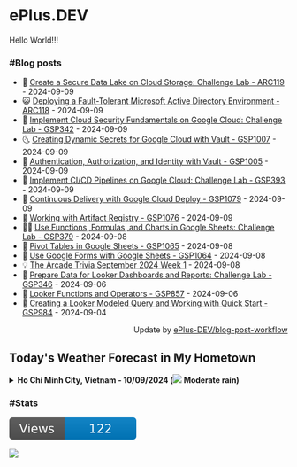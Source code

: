 # ePlus.DEV

Hello World!!!

### #Blog posts

- 🧰 [Create a Secure Data Lake on Cloud Storage: Challenge Lab - ARC119](https://eplus.dev/create-a-secure-data-lake-on-cloud-storage-challenge-lab-arc119) - 2024-09-09 
- 😺 [Deploying a Fault-Tolerant Microsoft Active Directory Environment - ARC118](https://eplus.dev/deploying-a-fault-tolerant-microsoft-active-directory-environment-arc118) - 2024-09-09 
- 🗽 [Implement Cloud Security Fundamentals on Google Cloud: Challenge Lab - GSP342](https://eplus.dev/implement-cloud-security-fundamentals-on-google-cloud-challenge-lab-gsp342-1) - 2024-09-09 
- 🌜 [Creating Dynamic Secrets for Google Cloud with Vault - GSP1007](https://eplus.dev/creating-dynamic-secrets-for-google-cloud-with-vault-gsp1007) - 2024-09-09 
- 📝 [Authentication, Authorization, and Identity with Vault - GSP1005](https://eplus.dev/authentication-authorization-and-identity-with-vault-gsp1005) - 2024-09-09 
- 🚀 [Implement CI/CD Pipelines on Google Cloud: Challenge Lab - GSP393](https://eplus.dev/implement-cicd-pipelines-on-google-cloud-challenge-lab-gsp393) - 2024-09-09 
- 💼 [Continuous Delivery with Google Cloud Deploy - GSP1079](https://eplus.dev/continuous-delivery-with-google-cloud-deploy-gsp1079) - 2024-09-09 
- 🦣 [Working with Artifact Registry - GSP1076](https://eplus.dev/working-with-artifact-registry-gsp1076) - 2024-09-09 
- 👨‍🏫 [Use Functions, Formulas, and Charts in Google Sheets: Challenge Lab - GSP379](https://eplus.dev/use-functions-formulas-and-charts-in-google-sheets-challenge-lab-gsp379) - 2024-09-08 
- 🔭 [Pivot Tables in Google Sheets - GSP1065](https://eplus.dev/pivot-tables-in-google-sheets-gsp1065) - 2024-09-08 
- 🤡 [Use Google Forms with Google Sheets - GSP1064](https://eplus.dev/use-google-forms-with-google-sheets-gsp1064) - 2024-09-08 
- 💡 [The Arcade Trivia September 2024 Week 1](https://eplus.dev/the-arcade-trivia-september-2024-week-1) - 2024-09-08 
- 🦣 [Prepare Data for Looker Dashboards and Reports: Challenge Lab - GSP346](https://eplus.dev/prepare-data-for-looker-dashboards-and-reports-challenge-lab-gsp346) - 2024-09-06 
- 💪 [Looker Functions and Operators - GSP857](https://eplus.dev/looker-functions-and-operators-gsp857) - 2024-09-06 
- 🤡 [Creating a Looker Modeled Query and Working with Quick Start - GSP984](https://eplus.dev/creating-a-looker-modeled-query-and-working-with-quick-start-gsp984) - 2024-09-04 


<div align="right">
    Update by <a target="_blank" href="https://github.com/ePlus-DEV/blog-post-workflow">ePlus-DEV/blog-post-workflow</a>
</div>


## Today's Weather Forecast in My Hometown



<details>
    <summary><b>Ho Chi Minh City, Vietnam - 10/09/2024 (<img src="https://cdn.weatherapi.com/weather/64x64/day/302.png" width="25" /> Moderate rain)</b>
    </summary>

    
<table>
    <tr>
        <th>Hour</th>
        <td>00:00</td><td>01:00</td><td>02:00</td><td>03:00</td><td>04:00</td><td>05:00</td><td>06:00</td><td>07:00</td><td>08:00</td><td>09:00</td><td>10:00</td><td>11:00</td><td>12:00</td><td>13:00</td><td>14:00</td><td>15:00</td><td>16:00</td><td>17:00</td><td>18:00</td><td>19:00</td><td>20:00</td><td>21:00</td><td>22:00</td><td>23:00</td>
    </tr>
    <tr>
        <th>Weather</th>
        <td><img src="https://cdn.weatherapi.com/weather/64x64/night/116.png"></img></td><td><img src="https://cdn.weatherapi.com/weather/64x64/night/176.png"></img></td><td><img src="https://cdn.weatherapi.com/weather/64x64/night/176.png"></img></td><td><img src="https://cdn.weatherapi.com/weather/64x64/night/113.png"></img></td><td><img src="https://cdn.weatherapi.com/weather/64x64/night/116.png"></img></td><td><img src="https://cdn.weatherapi.com/weather/64x64/night/113.png"></img></td><td><img src="https://cdn.weatherapi.com/weather/64x64/day/116.png"></img></td><td><img src="https://cdn.weatherapi.com/weather/64x64/day/116.png"></img></td><td><img src="https://cdn.weatherapi.com/weather/64x64/day/116.png"></img></td><td><img src="https://cdn.weatherapi.com/weather/64x64/day/119.png"></img></td><td><img src="https://cdn.weatherapi.com/weather/64x64/day/176.png"></img></td><td><img src="https://cdn.weatherapi.com/weather/64x64/day/176.png"></img></td><td><img src="https://cdn.weatherapi.com/weather/64x64/day/176.png"></img></td><td><img src="https://cdn.weatherapi.com/weather/64x64/day/266.png"></img></td><td><img src="https://cdn.weatherapi.com/weather/64x64/day/119.png"></img></td><td><img src="https://cdn.weatherapi.com/weather/64x64/day/266.png"></img></td><td><img src="https://cdn.weatherapi.com/weather/64x64/day/176.png"></img></td><td><img src="https://cdn.weatherapi.com/weather/64x64/day/293.png"></img></td><td><img src="https://cdn.weatherapi.com/weather/64x64/night/176.png"></img></td><td><img src="https://cdn.weatherapi.com/weather/64x64/night/176.png"></img></td><td><img src="https://cdn.weatherapi.com/weather/64x64/night/176.png"></img></td><td><img src="https://cdn.weatherapi.com/weather/64x64/night/176.png"></img></td><td><img src="https://cdn.weatherapi.com/weather/64x64/night/356.png"></img></td><td><img src="https://cdn.weatherapi.com/weather/64x64/night/353.png"></img></td>
    </tr>
    <tr>
        <th>Condition</th>
        <td width="200px">Partly Cloudy </td><td width="200px">Patchy rain nearby</td><td width="200px">Patchy rain nearby</td><td width="200px">Clear </td><td width="200px">Partly Cloudy </td><td width="200px">Clear </td><td width="200px">Partly cloudy</td><td width="200px">Partly Cloudy </td><td width="200px">Partly Cloudy </td><td width="200px">Cloudy </td><td width="200px">Patchy rain nearby</td><td width="200px">Patchy rain nearby</td><td width="200px">Patchy rain nearby</td><td width="200px">Light drizzle</td><td width="200px">Cloudy </td><td width="200px">Light drizzle</td><td width="200px">Patchy rain nearby</td><td width="200px">Patchy light rain</td><td width="200px">Patchy rain nearby</td><td width="200px">Patchy rain nearby</td><td width="200px">Patchy rain nearby</td><td width="200px">Patchy rain nearby</td><td width="200px">Moderate or heavy rain shower</td><td width="200px">Light rain shower</td>
    </tr>
    <tr>
        <th>Temperature</th>
        <td>26.7 °C</td><td>26.4 °C</td><td>26.1 °C</td><td>25.9 °C</td><td>25.8 °C</td><td>25.8 °C</td><td>27.2 °C</td><td>26.8 °C</td><td>28.4 °C</td><td>29.9 °C</td><td>31.3 °C</td><td>32.3 °C</td><td>32.9 °C</td><td>32.5 °C</td><td>32.4 °C</td><td>32.7 °C</td><td>31.7 °C</td><td>30 °C</td><td>28.7 °C</td><td>28.4 °C</td><td>27.7 °C</td><td>27.1 °C</td><td>26.3 °C</td><td>26 °C</td>
    </tr>
    <tr>
        <th>Wind</th>
        <td>9.7 kph</td><td>10.1 kph</td><td>9.4 kph</td><td>7.6 kph</td><td>5.8 kph</td><td>6.5 kph</td><td>6.1 kph</td><td>9 kph</td><td>11.9 kph</td><td>13.7 kph</td><td>13 kph</td><td>12.6 kph</td><td>12.2 kph</td><td>11.9 kph</td><td>9.4 kph</td><td>6.1 kph</td><td>8.3 kph</td><td>11.9 kph</td><td>10.1 kph</td><td>11.5 kph</td><td>15.1 kph</td><td>14 kph</td><td>11.5 kph</td><td>10.4 kph</td>
    </tr>
</table>


<div align="right">
    Updated at: 2024-09-09T23:14:56Z - by <a target="_blank"
        href="https://github.com/ePlus-DEV/weather-forecast">ePlus-DEV/weather-forecast</a>
</div>
</details>


### #Stats

[![Image of counter](https://github.com/ePlus-DEV/view-counter/blob/main/svg/685088620/badge.svg)](https://github.com/ePlus-DEV/view-counter/blob/main/readme/685088620/week.md)

![](https://komarev.com/ghpvc/?username=ePlus-DEV&style=for-the-badge)
